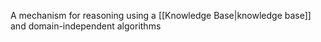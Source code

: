 A mechanism for reasoning using a [[Knowledge Base|knowledge base]] and domain-independent algorithms